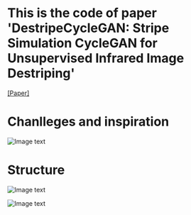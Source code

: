 # This is the code of  paper 'DestripeCycleGAN: Stripe Simulation CycleGAN for Unsupervised Infrared Image Destriping'

[[Paper]](https://arxiv.org/abs/2402.09101)

# Chanlleges and inspiration   
![Image text](https://github.com/xdFai/DestripeCycleGAN/tree/main/Fig/image01.png)


# Structure
![Image text](https://github.com/xdFai/DestripeCycleGAN/tree/main/Fig/image02.png)

![Image text](https://github.com/xdFai/DestripeCycleGAN/tree/main/Fig/image03.png)
